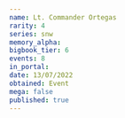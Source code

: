 ```yaml
---
name: Lt. Commander Ortegas
rarity: 4
series: snw
memory_alpha:
bigbook_tier: 6
events: 8
in_portal:
date: 13/07/2022
obtained: Event
mega: false
published: true
---
```



